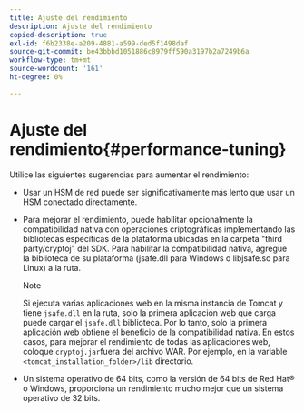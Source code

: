 ```yaml
---
title: Ajuste del rendimiento
description: Ajuste del rendimiento
copied-description: true
exl-id: f6b2338e-a209-4881-a599-ded5f1498daf
source-git-commit: be43bbbd1051886c8979ff590a3197b2a7249b6a
workflow-type: tm+mt
source-wordcount: '161'
ht-degree: 0%

---
```


# Ajuste del rendimiento{#performance-tuning}

Utilice las siguientes sugerencias para aumentar el rendimiento:

* Usar un HSM de red puede ser significativamente más lento que usar un HSM conectado directamente.
* Para mejorar el rendimiento, puede habilitar opcionalmente la compatibilidad nativa con operaciones criptográficas implementando las bibliotecas específicas de la plataforma ubicadas en la carpeta &quot;third party/cryptoj&quot; del SDK. Para habilitar la compatibilidad nativa, agregue la biblioteca de su plataforma (jsafe.dll para Windows o libjsafe.so para Linux) a la ruta.

   >[!NOTE]
   >
   >Si ejecuta varias aplicaciones web en la misma instancia de Tomcat y tiene `jsafe.dll` en la ruta, solo la primera aplicación web que carga puede cargar el `jsafe.dll` biblioteca. Por lo tanto, solo la primera aplicación web obtiene el beneficio de la compatibilidad nativa. En estos casos, para mejorar el rendimiento de todas las aplicaciones web, coloque `cryptoj.jar`fuera del archivo WAR. Por ejemplo, en la variable `<tomcat_installation_folder>/lib` directorio.

* Un sistema operativo de 64 bits, como la versión de 64 bits de Red Hat® o Windows, proporciona un rendimiento mucho mejor que un sistema operativo de 32 bits.
